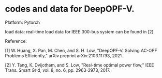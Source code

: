 # codes and data for DeepOPF-V.
Platform: Pytorch

load data: real-time load data for IEEE 300-bus system can be found in [2]

Reference:

[1] W. Huang, X. Pan, M. Chen, and S. H. Low, "DeepOPF-V: Solving AC-OPF Problems Efficiently," arXiv preprint arXiv:2103.11793, 2021.

[2] Y. Tang, K. Dvijotham, and S. Low, "Real-time optimal power flow," IEEE Trans. Smart Grid, vol. 8, no. 6, pp. 2963-2973, 2017.
